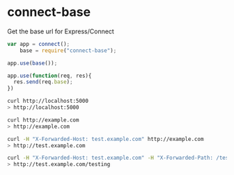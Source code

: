 connect-base
============

Get the base url for Express/Connect

```js
var app = connect();
    base = require("connect-base");

app.use(base());

app.use(function(req, res){
  res.send(req.base);
})
```

```sh
curl http://localhost:5000
> http://localhost:5000
```

```sh
curl http://example.com
> http://example.com
```

```sh
curl -H "X-Forwarded-Host: test.example.com" http://example.com
> http://test.example.com
```

```sh
curl -H "X-Forwarded-Host: test.example.com" -H "X-Forwarded-Path: /testing" http://example.com
> http://test.example.com/testing
```
